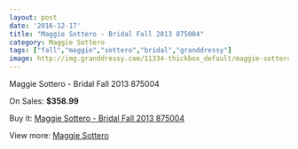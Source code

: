 ```yaml
---
layout: post
date: '2016-12-17'
title: "Maggie Sottero - Bridal Fall 2013 875004"
category: Maggie Sottero
tags: ["fall","maggie","sottero","bridal","granddressy"]
image: http://img.granddressy.com/11334-thickbox_default/maggie-sottero-bridal-fall-2013-875004.jpg
---
```

Maggie Sottero - Bridal Fall 2013 875004

On Sales: **$358.99**
<a href="https://www.granddressy.com/en/maggie-sottero/10429-maggie-sottero-bridal-fall-2013-875004.html"><amp-img layout="responsive" width="600" height="600" src="//img.granddressy.com/11334-thickbox_default/maggie-sottero-bridal-fall-2013-875004.jpg" alt="Maggie Sottero - Bridal Fall 2013 875004 0" /></a>

Buy it: [Maggie Sottero - Bridal Fall 2013 875004](https://www.granddressy.com/en/maggie-sottero/10429-maggie-sottero-bridal-fall-2013-875004.html "Maggie Sottero - Bridal Fall 2013 875004")

View more: [Maggie Sottero](https://www.granddressy.com/en/13-maggie-sottero "Maggie Sottero")